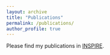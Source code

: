 ```yaml
---
layout: archive
title: "Publications"
permalink: /publications/
author_profile: true
---
```


Please find my publications in [INSPIRE](https://inspirehep.net/authors/1272415). 
